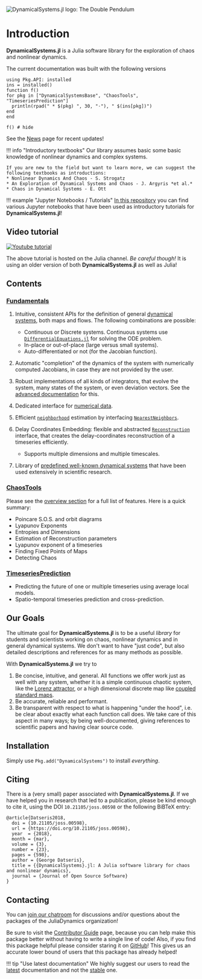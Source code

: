 ![DynamicalSystems.jl logo: The Double Pendulum](https://i.imgur.com/nFQFdB0.gif)

# Introduction
**DynamicalSystems.jl** is a Julia software library for the exploration of chaos and nonlinear dynamics.

The current documentation was built with the following versions
```@setup versions
using Pkg.API: installed
ins = installed()
function f()
for pkg in ["DynamicalSystemsBase", "ChaosTools", "TimeseriesPrediction"]
  println(rpad(" * $(pkg) ", 30, "⋅"), " $(ins[pkg])")
end
end
```
```@example versions
f() # hide
```
See the [News](news) page for recent updates!

!!! info "Introductory textbooks"
    Our library assumes basic some basic knowledge of nonlinear dynamics and complex systems.

    If you are new to the field but want to learn more, we can suggest the following textbooks as introductions:
    * Nonlinear Dynamics And Chaos - S. Strogatz
    * An Exploration of Dynamical Systems and Chaos - J. Argyris *et al.*
    * Chaos in Dynamical Systems - E. Ott

!!! example "Jupyter Notebooks / Tutorials"
    [In this repository](https://github.com/JuliaDynamics/Tutorials-and-Resources/tree/master/Youtube_JuliaLang_tutorial) you can find various Jupyter notebooks that have been used as introductory tutorials for **DynamicalSystems.jl**!

## Video tutorial

[![Youtube tutorial](http://img.youtube.com/vi/13hqE_1a158/0.jpg)](http://www.youtube.com/watch?v=13hqE_1a158)

The above tutorial is hosted on the Julia channel. *Be careful though!* It is using an older version of both **DynamicalSystems.jl** as well as Julia!

## Contents

### [Fundamentals](definition/general)

1. Intuitive, consistent APIs for the definition of general [dynamical systems](definition/general), both maps and flows. The following combinations are possible:
    * Continuous or Discrete systems. Continuous systems use [`DifferentialEquations.jl`](http://docs.juliadiffeq.org/latest/) for solving the ODE problem.
    * In-place or out-of-place (large versus small systems).
    * Auto-differentiated or not (for the Jacobian function).


2. Automatic "completion" of the dynamics of the system with numerically computed Jacobians, in case they are not provided by the user.
4. Robust implementations of all kinds of integrators, that evolve the system,
   many states of the system, or even deviation vectors. See the [advanced documentation](advanced) for this.
4. Dedicated interface for [numerical data](definition/dataset).
5. Efficient [`neighborhood`](@ref) estimation by interfacing [`NearestNeighbors`](https://github.com/KristofferC/NearestNeighbors.jl).
5. Delay Coordinates Embedding: flexible and abstracted [`Reconstruction`](@ref) interface, that creates the delay-coordinates reconstruction of a timeseries efficiently.
    * Supports multiple dimensions and multiple timescales.


6. Library of [predefined well-known dynamical systems](definition/predefined) that have been used extensively in scientific research.

### [ChaosTools](chaos/overview)
Please see the [overview section](chaos/overview) for a full list of features. Here
is a quick summary:

* Poincare S.O.S. and orbit diagrams
* Lyapunov Exponents
* Entropies and Dimensions
* Estimation of Reconstruction parameters
* Lyapunov exponent of a timeseries
* Finding Fixed Points of Maps
* Detecting Chaos


### [TimeseriesPrediction](tsprediction/localmodels)

* Predicting the future of one or multiple timeseries using average local models.
* Spatio-temporal timeseries prediction and cross-prediction.


## Our Goals
The ultimate goal for **DynamicalSystems.jl** is
to be a useful *library* for students and scientists working on chaos, nonlinear dynamics and
in general dynamical systems. We don't want to have "just code", but also detailed descriptions and references for as many methods as possible.

With **DynamicalSystems.jl** we try to

1. Be concise, intuitive, and general. All functions we offer work just as well with any system, whether it is a simple continuous chaotic system, like the [Lorenz attractor](definition/predefined/#DynamicalSystemsBase.Systems.lorenz), or a high dimensional discrete map like [coupled standard maps](definition/predefined/#DynamicalSystemsBase.Systems.coupledstandardmaps).
2. Be accurate, reliable and performant.
3. Be transparent with respect to what is happening "under the hood", i.e. be clear about exactly what each function call does. We take care of this aspect in many ways; by being well-documented, giving references to scientific papers and having clear source code.

## Installation
Simply use `Pkg.add("DynamicalSystems")` to install *everything*.

## Citing
There is a (very small) paper associated with **DynamicalSystems.jl**. If we have helped
you in research that led to a publication, please be kind enough to cite it, using
the DOI `10.21105/joss.00598` or the following BiBTeX entry:
```
@article{Datseris2018,
  doi = {10.21105/joss.00598},
  url = {https://doi.org/10.21105/joss.00598},
  year  = {2018},
  month = {mar},
  volume = {3},
  number = {23},
  pages = {598},
  author = {George Datseris},
  title = {{DynamicalSystems}.jl: A Julia software library for chaos and nonlinear dynamics},
  journal = {Journal of Open Source Software}
}
```

## Contacting

You
can [join our chatroom](https://gitter.im/JuliaDynamics/Lobby) for discussions and/or questions about the packages of the JuliaDynamics organization!

Be sure to visit the [Contributor Guide](contributors_guide) page, because you can
help make this package better without having to write a single line of code!
Also, if you find this package helpful please consider staring it on [GitHub](https://github.com/JuliaDynamics/DynamicalSystems.jl)! This gives us an
accurate lower bound of users that this package has already helped!

!!! tip "Use latest documentation"
      We highly suggest our users to read the  [latest](https://JuliaDynamics.github.io/DynamicalSystems.jl/latest) documentation
      and not the [stable](https://JuliaDynamics.github.io/DynamicalSystems.jl/stable) one.
